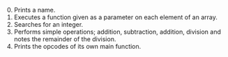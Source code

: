 0. Prints a name.
1. Executes a function given as a parameter on each element of an array.
2. Searches for an integer.
3. Performs simple operations; addition, subtraction, addition, division and notes the remainder of the division.
100. Prints the opcodes of its own main function.
